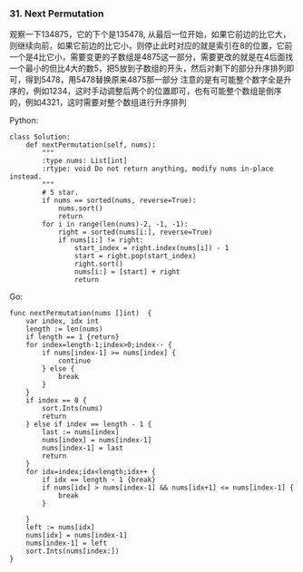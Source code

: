 ### 31. Next Permutation

观察一下134875，它的下个是135478, 从最后一位开始，如果它前边的比它大，则继续向前，如果它前边的比它小，则停止此时对应的就是索引在8的位置，它前一个是4比它小，需要变更的子数组是4875这一部分，需要更改的就是在4后面找一个最小的但比4大的数5，把5放到子数组的开头，然后对剩下的部分升序排列即可，得到5478，用5478替换原来4875那一部分
注意的是有可能整个数字全是升序的，例如1234，这时手动调整后两个的位置即可，也有可能整个数组是倒序的，例如4321，这时需要对整个数组进行升序排列


Python:

```
class Solution:
    def nextPermutation(self, nums):
        """
        :type nums: List[int]
        :rtype: void Do not return anything, modify nums in-place instead.
        """
        # 5 star. 
        if nums == sorted(nums, reverse=True):
            nums.sort()
            return
        for i in range(len(nums)-2, -1, -1):
            right = sorted(nums[i:], reverse=True)
            if nums[i:] != right:
                start_index = right.index(nums[i]) - 1
                start = right.pop(start_index)
                right.sort()
                nums[i:] = [start] + right
                return
```


Go:

```
func nextPermutation(nums []int)  {
	var index, idx int
	length := len(nums)
	if length == 1 {return}
	for index=length-1;index>0;index-- {
		if nums[index-1] >= nums[index] {
			continue
		} else {
			break
		}
	}
	if index == 0 {
		sort.Ints(nums)
		return
	} else if index == length - 1 {
		last := nums[index]
		nums[index] = nums[index-1]
		nums[index-1] = last
		return
	}
	for idx=index;idx<length;idx++ {
		if idx == length - 1 {break}
		if nums[idx] > nums[index-1] && nums[idx+1] <= nums[index-1] {
			break
		}

	}
	left := nums[idx]
	nums[idx] = nums[index-1]
	nums[index-1] = left
	sort.Ints(nums[index:])
}
```